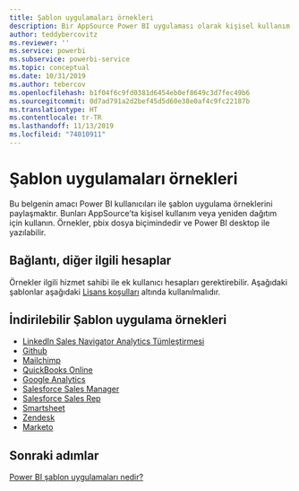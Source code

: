 ```yaml
---
title: Şablon uygulamaları örnekleri
description: Bir AppSource Power BI uygulaması olarak kişisel kullanım veya yeniden dağıtım örnekleri
author: teddybercovitz
ms.reviewer: ''
ms.service: powerbi
ms.subservice: powerbi-service
ms.topic: conceptual
ms.date: 10/31/2019
ms.author: tebercov
ms.openlocfilehash: b1f04f6c9fd0381d6454eb0ef8649c3d7fec49b6
ms.sourcegitcommit: 0d7ad791a2d2bef45d5d60e38e0af4c9fc22187b
ms.translationtype: HT
ms.contentlocale: tr-TR
ms.lasthandoff: 11/13/2019
ms.locfileid: "74010911"
---
```

# <a name="template-apps-samples"></a>Şablon uygulamaları örnekleri

Bu belgenin amacı Power BI kullanıcıları ile şablon uygulama örneklerini paylaşmaktır. Bunları AppSource’ta kişisel kullanım veya yeniden dağıtım için kullanın. Örnekler, pbix dosya biçimindedir ve Power BI desktop ile yazılabilir.

## <a name="connection-additional-related-accounts"></a>Bağlantı, diğer ilgili hesaplar

Örnekler ilgili hizmet sahibi ile ek kullanıcı hesapları gerektirebilir.  Aşağıdaki şablonlar aşağıdaki [Lisans koşulları](https://templateapps.blob.core.windows.net/sampletemplateapps/Sample-Templates-for-app-on-appsource.pdf) altında kullanılmalıdır.

## <a name="downloadable-template-apps-samples"></a>İndirilebilir Şablon uygulama örnekleri

* [LinkedIn Sales Navigator Analytics Tümleştirmesi](https://templateapps.blob.core.windows.net/sampletemplateapps/SalesNavigatorTemplate.pbix)
* [Github](https://templateapps.blob.core.windows.net/sampletemplateapps/GitHub.pbix)
* [Mailchimp](https://templateapps.blob.core.windows.net/sampletemplateapps/MailChimp.pbix)
* [QuickBooks Online](https://templateapps.blob.core.windows.net/sampletemplateapps/QuickBooksOnline.pbix)
* [Google Analytics](https://templateapps.blob.core.windows.net/sampletemplateapps/GoogleAnalytics.pbix)
* [Salesforce Sales Manager](https://templateapps.blob.core.windows.net/sampletemplateapps/SalesforceSalesManager.pbix)
* [Salesforce Sales Rep](https://templateapps.blob.core.windows.net/sampletemplateapps/SalesforceSalesRep.pbix)
* [Smartsheet](https://templateapps.blob.core.windows.net/sampletemplateapps/Smartsheet.pbix)
* [Zendesk](https://templateapps.blob.core.windows.net/sampletemplateapps/Zendesk.pbix)
* [Marketo](https://templateapps.blob.core.windows.net/sampletemplateapps/Marketo.pbix)

## <a name="next-steps"></a>Sonraki adımlar

[Power BI şablon uygulamaları nedir?](service-template-apps-overview.md)
